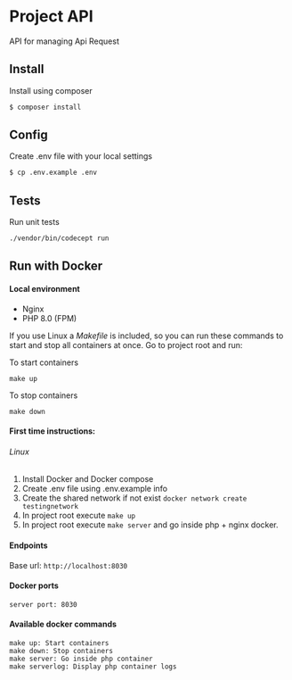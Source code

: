 # Project  API #

API for managing Api Request

## Install

Install using composer

``` bash
$ composer install
```

## Config

Create .env file with your local settings

``` bash
$ cp .env.example .env
```

## Tests

Run unit tests

``` bash
./vendor/bin/codecept run
```

## Run with Docker

#### Local environment

* Nginx
* PHP 8.0 (FPM)

If you use Linux a *Makefile* is included, so you can run these commands to start and stop all containers at once.
Go to project root and run:

To start containers
```
make up
```

To stop containers
```
make down
```

#### First time instructions:

###### Linux
1) Install Docker and Docker compose
2) Create .env file using .env.example info
3) Create the shared network if not exist ```docker network create testingnetwork```
4) In project root execute ``` make up ``` 
5) In project root execute ``` make server ``` and go inside php + nginx docker.

#### Endpoints

Base url: ``` http://localhost:8030 ```

#### Docker ports
```
server port: 8030
```

#### Available docker commands
```
make up: Start containers
make down: Stop containers   
make server: Go inside php container
make serverlog: Display php container logs
```